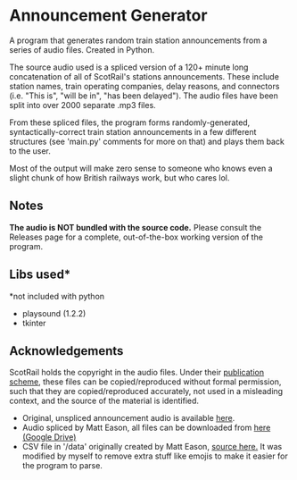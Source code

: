 # Announcement Generator
A program that generates random train station announcements from a series of audio files. Created in Python.

The source audio used is a spliced version of a 120+ minute long concatenation of all of ScotRail's stations announcements. These include station names, train operating companies, delay reasons, and connectors (i.e. "This is", "will be in", "has been delayed"). The audio files have been split into over 2000 separate .mp3 files.

From these spliced files, the program forms randomly-generated, syntactically-correct train station announcements in a few different structures (see 'main.py' comments for more on that) and plays them back to the user.

Most of the output will make zero sense to someone who knows even a slight chunk of how British railways work, but who cares lol.

## Notes
**The audio is NOT bundled with the source code.** Please consult the Releases page for a complete, out-of-the-box working version of the program.

## Libs used*
*not included with python

- playsound (1.2.2)
- tkinter

## Acknowledgements
ScotRail holds the copyright in the audio files. Under their [publication scheme](https://www.scotrail.co.uk/about-scotrail/information-requests/scotrail-trains-limited-publication-scheme), these files can be copied/reproduced without formal permission, such that they are copied/reproduced accurately, not used in a misleading context, and the source of the material is identified.

- Original, unspliced announcement audio is available [here](https://files.scotrail.co.uk/ScotRail_Station_Announcements_June2022.mp3).
- Audio spliced by Matt Eason, all files can be downloaded from [here (Google Drive)](https://drive.google.com/drive/folders/172W6sXnvlr7UcNLipO8BTw417_KRz9c5)
- CSV file in '/data' originally created by Matt Eason, [source here.](https://docs.google.com/spreadsheets/d/1jAtNLBXLYwTraaC_IGAAs53jJWWEQUtFrocS5jW31JM/edit#gid=2073317291) It was modified by myself to remove extra stuff like emojis to make it easier for the program to parse.
